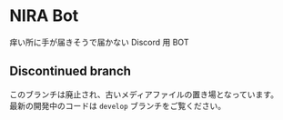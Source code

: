 # NIRA Bot

痒い所に手が届きそうで届かない Discord 用 BOT

## Discontinued branch

このブランチは廃止され、古いメディアファイルの置き場となっています。  
最新の開発中のコードは `develop` ブランチをご覧ください。

